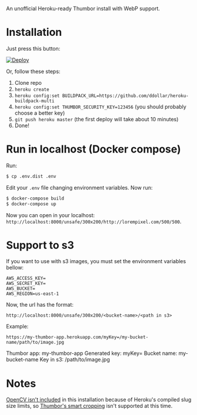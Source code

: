 An unofficial Heroku-ready Thumbor install with WebP support.

# Installation

Just press this button:

[![Deploy](https://www.herokucdn.com/deploy/button.svg)](https://heroku.com/deploy) 

Or, follow these steps:

1. Clone repo
2. `heroku create`
3. `heroku config:set BUILDPACK_URL=https://github.com/ddollar/heroku-buildpack-multi`
4. `heroku config:set THUMBOR_SECURITY_KEY=123456` (you should probably choose a better key)
5. `git push heroku master` (the first deploy will take about 10 minutes)
6. Done!

# Run in localhost (Docker compose)

Run:

```bash
$ cp .env.dist .env
```

Edit your `.env` file changing environment variables.
Now run:

```bash
$ docker-compose build
$ docker-compose up
```

Now you can open in your localhost: `http://localhost:8000/unsafe/300x200/http://lorempixel.com/500/500`.

# Support to s3

If you want to use with s3 images, you must set the environment variables bellow:

```
AWS_ACCESS_KEY=
AWS_SECRET_KEY=
AWS_BUCKET=
AWS_REGION=us-east-1
```

Now, the url has the format:

`http://localhost:8000/unsafe/300x200/<bucket-name>/<path in s3>`

Example:

`https://my-thumbor-app.herokuapp.com/myKey=/my-bucket-name/path/to/image.jpg`

Thumbor app: my-thumbor-app
Generated key: myKey=
Bucket name: my-bucket-name
Key in s3: /path/to/image.jpg

# Notes

[OpenCV isn't included](https://github.com/gesteves/biscayne/issues/1) in this installation because of Heroku's compiled slug size limits, so [Thumbor's smart cropping](https://github.com/thumbor/thumbor/wiki/Detection-algorithms) isn't supported at this time.
